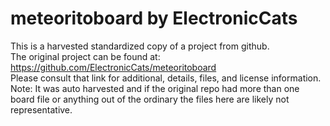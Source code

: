 
# meteoritoboard by ElectronicCats  
This is a harvested standardized copy of a project from github.  
The original project can be found at:  
https://github.com/ElectronicCats/meteoritoboard  
Please consult that link for additional, details, files, and license information.  
Note: It was auto harvested and if the original repo had more than one board file or anything out of the ordinary the files here are likely not representative.  
    